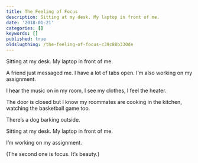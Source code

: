 ```yaml
---
title: The Feeling of Focus
description: Sitting at my desk. My laptop in front of me.
date: '2018-01-21'
categories: []
keywords: []
published: true
oldslugthing: /the-feeling-of-focus-c39c88b330de
---
```


Sitting at my desk. My laptop in front of me.

A friend just messaged me. I have a lot of tabs open. I’m also working on my assignment.

I hear the music on in my room, I see my clothes, I feel the heater.

The door is closed but I know my roommates are cooking in the kitchen, watching the basketball game too.

There’s a dog barking outside.

Sitting at my desk. My laptop in front of me.

I’m working on my assignment.

(The second one is focus. It’s beauty.)
